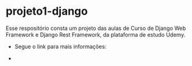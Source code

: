 # projeto1-django

Esse respositório consta um projeto das aulas de Curso de Django Web Framework e Django Rest Framework, da plataforma de estudo Udemy.

- Segue o link para mais informações:

- [Professor Luiz Miranda]: (https://www.udemy.com/course/curso-de-django-web-framework-com-python-html-e-css/learn/lecture/29695748?start=420#overview)
